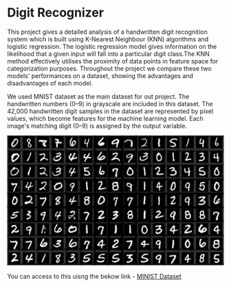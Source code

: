 # Digit Recognizer
This project gives a detailed analysis of a 
handwritten digit recognition system which is built using K-Nearest Neighbour (KNN) algorithms and logistic regression. 
The logistic regression model gives information on the likelihood 
that a given input will fall into a particular digit class.The KNN 
method effectively utilises the proximity of data points in feature 
space for categorization purposes. Throughout the project we 
compare these two models' performances on a dataset, showing 
the advantages and disadvantages of each model.

We used MNIST dataset as the main dataset for out project. The handwritten numbers (0–9) in 
grayscale are included in this dataset. The 42,000 handwritten 
digit samples in the dataset are represented by pixel values, 
which become features for the machine learning model. Each 
image's matching digit (0–9) is assigned by the output 
variable.

![alt text](https://github.com/dahami4096/Digit-Recognizer/blob/main/MNIST-handwritten-digits-dataset-image.jpeg?raw=true)

You can access to this uisng the bekow link - [MINIST Dataset]([https://pages.github.com](https://www.kaggle.com/competitions/digit-recognizer/data)https://www.kaggle.com/competitions/digit-recognizer/data/)
